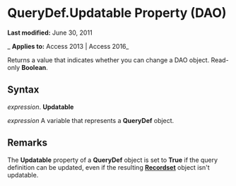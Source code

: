 
# QueryDef.Updatable Property (DAO)

 **Last modified:** June 30, 2011

 _ **Applies to:** Access 2013 | Access 2016_

Returns a value that indicates whether you can change a DAO object. Read-only  **Boolean**.


## Syntax

 _expression_. **Updatable**

 _expression_ A variable that represents a **QueryDef** object.


## Remarks

The  **Updatable** property of a **QueryDef** object is set to **True** if the query definition can be updated, even if the resulting **[Recordset](9774232C-E6DA-175B-FC7F-ED2AB7908FA0.md)** object isn't updatable.

